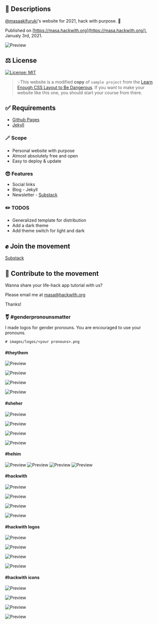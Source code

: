 
## 📄 Descriptions

[@masaakifuruki](https://github.com/masaakifuruki)'s website for 2021, hack with purpose. 🌈

Published on [https://masa.hackwith.org](https://masa.hackwith.org/), Janualy 3rd, 2021.

![Preview](images/screenshot-v-1.png "masa.hackwith.org")

## ⚖️ License

[![License: MIT](https://img.shields.io/badge/License-MIT-green.svg)](LICENSE.md)

> 💡This website is a modified **copy** of `sample project` from the [Learn Enough CSS Layout to Be Dangerous](https://www.learnenough.com/css-and-layout-tutorial/introduction). If you want to make your website like this one, you should start your course from there.


## ✅ Requirements

- [Github Pages](https://pages.github.com/)
- [Jekyll](https://jekyllrb.com/)

### 🪄 Scope
- Personal website with purpose
- Almost absolutely free and open
- Easy to deploy & update

### 😎 Features
- Social links
- Blog - Jekyll
- Newsletter - [Substack](https://hackwith.substack.com/)

### ✏️ TODOS
- Generalized template for distribution
- Add a dark theme
- Add theme switch for light and dark

## ✊ Join the movement
[Substack](https://hackwith.substack.com/)

## 💛 Contribute to the movement

Wanna share your life-hack app tutorial with us?

Please email me at [masa@hackwith.org](masa@hackwith.org)

Thanks!

### ⚧ #genderpronounsmatter
I made logos for gender pronouns. You are encouraged to use your pronouns.

```
# images/logos/<your pronouns>.png
```

#### #theythem

![Preview](images/logos/theythem-light.png "#theythem light")

![Preview](images/logos/theythem-dark.png "#theythem dark")

![Preview](images/logos/theythem-light-trans.png "#theythem light trans")

![Preview](images/logos/theythem-dark-trans.png "#theythem dark trans")

#### #sheher

![Preview](images/logos/sheher-light.png "#sheher light")

![Preview](images/logos/sheher-dark.png "#sheher dark")

![Preview](images/logos/sheher-light-trans.png "#sheher light trans")

![Preview](images/logos/sheher-dark-trans.png "#sheher dark trans")

#### #hehim
![Preview](images/logos/hehim-light.png "#hehim light")
![Preview](images/logos/hehim-dark.png "#hehim dark")
![Preview](images/logos/hehim-light-trans.png "#hehim light trans")
![Preview](images/logos/hehim-dark-trans.png "#hehim dark trans")

#### #hackwith

![Preview](images/logos/hackwith-light.png "#hackwith light")

![Preview](images/logos/hackwith-dark.png "#hackwith dark")

![Preview](images/logos/hackwith-light-trans.png "#hackwith light trans")

![Preview](images/logos/hackwith-dark-trans.png "#hackwith dark trans")

#### #hackwith logos

![Preview](images/logos/hackwith-logo-light.png "#hackwith logo light")

![Preview](images/logos/hackwith-logo-dark.png "#hackwith logo dark")

![Preview](images/logos/hackwith-logo-light-trans.png "#hackwith logo light trans")

![Preview](images/logos/hackwith-logo-dark-trans.png "#hackwith dark trans")

#### #hackwith icons

![Preview](images/logos/hackwith-icon-light.png "#hackwith icon light")

![Preview](images/logos/hackwith-icon-dark.png "#hackwith icon dark")

![Preview](images/logos/hackwith-icon-light-trans.png "#hackwith icon trnas")

![Preview](images/logos/hackwith-icon-dark-trans.png "#hackwith icon trans")
